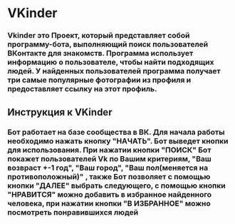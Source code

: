 # VKinder
### Vkinder это Проект, который представляет собой программу-бота, выполняющий поиск пользователей ВКонтакте для знакомств. Программа использует информацию о пользователе, чтобы найти подходящих людей. У найденных пользователей программа получает три самые популярные фотографии из профиля и предоставляет ссылку на этот профиль.
## Инструкция к VKinder
### Бот работает на базе сообщества в ВК. Для начала работы необходимо нажать кнопку "НАЧАТЬ".  Бот выведет кнопки для использования. При нажатии кнопки "ПОИСК" Бот покажет пользователей Vk по Вашим  критериям, "Ваш возвраст +-1 год", "Ваш город", "Ваш пол(меняется на противоположный)" , также Бот позволяет с помощью кнопки "ДАЛЕЕ" выбрать следующего, с помощью кнопки "НРАВИТСЯ" можно добавить в избранное найденного человека, при нажатии кнопки "В ИЗБРАННОЕ" можно посмотреть понравившихся людей



